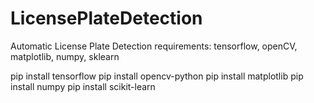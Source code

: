 # LicensePlateDetection
Automatic License Plate Detection
requirements: tensorflow, openCV, matplotlib, numpy, sklearn


pip install tensorflow
pip install opencv-python
pip install matplotlib
pip install numpy
pip install scikit-learn
